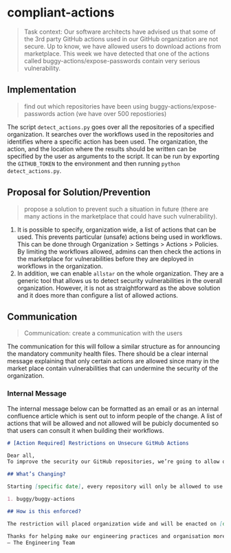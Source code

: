 # compliant-actions

> Task context: Our software architects have advised us that some of the 3rd party GitHub actions used in our GitHub organization are not secure. Up to know, we have allowed users to download actions from marketplace. This week we have detected that one of the actions called buggy-actions/expose-passwords contain very serious vulnerability.

## Implementation

> find out which repositories have been using buggy-actions/expose-passwords action (we have over 500 repostiories)

The script `detect_actions.py` goes over all the repositories of a specified organization. It searches over the workflows used in the repositories and identifies where a specific action has been used. The organization, the action, and the location where the results should be written can be specified by the user as arguments to the script. It can be run by exporting the `GITHUB_TOKEN` to the environment and then running `python detect_actions.py`.

## Proposal for Solution/Prevention
> propose a solution to prevent such a situation in future (there are many actions in the marketplace that could have such vulnerability).
1. It is possible to specify, organization wide, a list of actions that can be used. This prevents particular (unsafe) actions being used in workflows. This can be done through Organization > Settings > Actions > Policies. By limiting the workflows allowed, admins can then check the actions in the marketplace for vulnerabilities before they are deployed in workflows in the organization.
2. In addition, we can enable `allstar` on the whole organization. They are a generic tool that allows us to detect security vulnerabilities in the overall organization. However, it is not as straightforward as the above solution and it does more than configure a list of allowed actions. 

## Communication
> Communication: create a communication with the users

The communication for this will follow a similar structure as for announcing the mandatory community health files. There should be a clear internal message explaining that only certain actions are allowed since many in the market place contain vulnerabilities that can undermine the security of the organization. 


### Internal Message
The internal message below can be formatted as an email or as an internal confluence article which is sent out to inform people of the change. A list of actions that will be allowed and not allowed will be pubicly documented so that users can consult it when building their workflows. 
```md
# [Action Required] Restrictions on Unsecure GitHub Actions

Dear all,
To improve the security our GitHub repositories, we’re going to allow only internal and some external actions to be used in the workflows of the repositories. Only actions that have been audited by the admin team will be allowed to be added to workflows to ensure we do not introduce external vulnerabilities into our repositories. 

## What’s Changing?

Starting [specific date], every repository will only be allowed to use approved actions. Some which will no longer be permitted are below:

1. buggy/buggy-actions

## How is this enforced?

The restriction will placed organization wide and will be enacted on [date]. Before this, please consult the list of actions that are no longer allowed to replace them and find the list of permitted actions here [list]. 

Thanks for helping make our engineering practices and organisation more sustainable!  
– The Engineering Team
```
